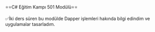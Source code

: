 ⭐⭐C# Eğitim Kampı 501 Modülü⭐⭐

✅İki ders süren bu modülde Dapper işlemleri hakında bilgi edindim ve uygulamalar tasarladım.

